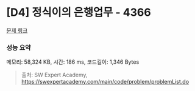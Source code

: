 # [D4] 정식이의 은행업무 - 4366 

[문제 링크](https://swexpertacademy.com/main/code/problem/problemDetail.do?contestProbId=AWMeRLz6kC0DFAXd) 

### 성능 요약

메모리: 58,324 KB, 시간: 186 ms, 코드길이: 1,346 Bytes



> 출처: SW Expert Academy, https://swexpertacademy.com/main/code/problem/problemList.do